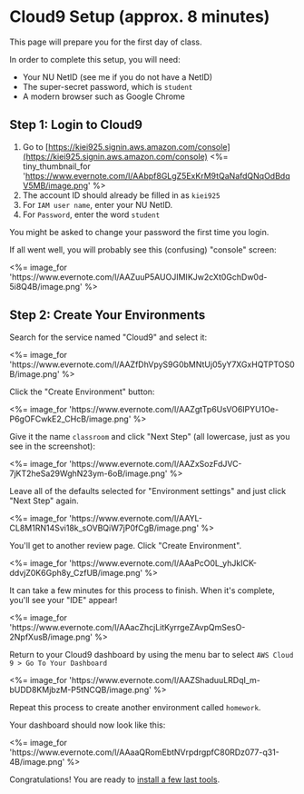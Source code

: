 # Cloud9 Setup (approx. 8 minutes)

This page will prepare you for the first day of class.

In order to complete this setup, you will need:

* Your NU NetID (see me if you do not have a NetID)
* The super-secret password, which is `student`
* A modern browser such as Google Chrome

## Step 1: Login to Cloud9

1. Go to [https://kiei925.signin.aws.amazon.com/console](https://kiei925.signin.aws.amazon.com/console)
   <%= tiny_thumbnail_for 'https://www.evernote.com/l/AAbpf8GLgZ5ExKrM9tQaNafdQNqOdBdqV5MB/image.png' %>
2. The account ID should already be filled in as `kiei925`
3. For `IAM user name`, enter your NU NetID.
4. For `Password`, enter the word `student`

You might be asked to change your password the first time you login.



If all went well, you will probably see this (confusing) "console" screen:

<p><%= image_for 'https://www.evernote.com/l/AAZuuP5AUOJIMIKJw2cXt0GchDw0d-5i8Q4B/image.png' %></p>

## Step 2: Create Your Environments

Search for the service named "Cloud9" and select it:

<p><%= image_for 'https://www.evernote.com/l/AAZfDhVpyS9G0bMNtUj05yY7XGxHQTPTOS0B/image.png' %></p>

Click the "Create Environment" button:

<p><%= image_for 'https://www.evernote.com/l/AAZgtTp6UsVO6IPYU1Oe-P6gOFCwkE2_CHcB/image.png' %></p>

Give it the name `classroom` and click "Next Step" (all lowercase, just as you see in the screenshot):

<p><%= image_for 'https://www.evernote.com/l/AAZxSozFdJVC-7jKT2heSa29WghN23ym-6oB/image.png' %></p>

Leave all of the defaults selected for "Environment settings" and just click "Next Step"
again.  

<p><%= image_for 'https://www.evernote.com/l/AAYL-CL8M1RN14Svi18k_sOVBQiW7jP0fCgB/image.png' %></p>

You'll get to another review page.  Click "Create Environment".

<p><%= image_for 'https://www.evernote.com/l/AAaPcO0L_yhJkICK-ddvjZ0K6Gph8y_CzfUB/image.png' %></p>

It can take a few minutes for this process to finish.  When it's complete, you'll see
your "IDE" appear!

<p><%= image_for 'https://www.evernote.com/l/AAacZhcjLitKyrrgeZAvpQmSesO-2NpfXusB/image.png' %></p>

Return to your Cloud9 dashboard by using the menu bar to select `AWS Cloud 9 > Go To Your Dashboard`

<p><%= image_for 'https://www.evernote.com/l/AAZShaduuLRDqI_m-bUDD8KMjbzM-P5tNCQB/image.png' %></p>

Repeat this process to create another environment called `homework`.

Your dashboard should now look like this:

<p><%= image_for 'https://www.evernote.com/l/AAaaQRomEbtNVrpdrgpfC80RDz077-q31-4B/image.png' %></p>


Congratulations! You are ready to [install a few last tools](3-tools.md).
